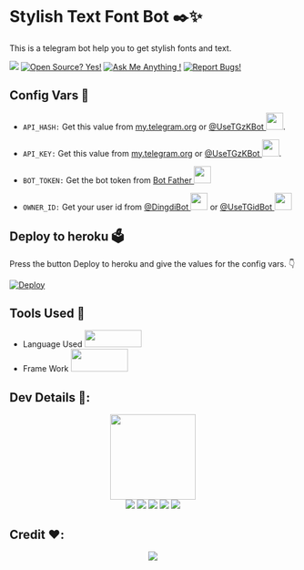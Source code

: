 # Stylish Text Font Bot ✒️✨
This is a telegram bot help you to get stylish fonts and text.

<a href="https://telegram.dog/StylishText_zKBot"><img src="https://img.shields.io/badge/Telegram-Bot-blue.svg?logo=telegram"></a>
[![Open Source? Yes!](https://badgen.net/badge/Open%20Source%20%3F/Yes/yellow?icon=github)](https://github.com/ZauteKm/Stylish-Text-Bot)
[![Ask Me Anything !](https://img.shields.io/badge/🤔%20Ask%20me-anything-1abc9c.svg)](https://telegram.dog/zautebot)
[![Report Bugs!](https://badgen.net/badge/🐞%20Report%20/Bugs/red)](https://telegram.dog/https://t.me/iZaute/5)

## Config Vars 🤖

- `API_HASH:` Get this value from [my.telegram.org](https://my.telegram.org) or [@UseTGzKBot <img src="https://telegra.ph/file/23d7c928f000aee982a4a.jpg" width="30" height="30">](https://telegram.dog/UseTGzKbot).

- `API_KEY:` Get this value from [my.telegram.org](https://my.telegram.org) or [@UseTGzKBot <img src="https://telegra.ph/file/23d7c928f000aee982a4a.jpg" width="30" height="30">](https://telegram.dog/UseTGzKbot).

- `BOT_TOKEN:` Get the bot token from [Bot Father <img src="https://telegra.ph/file/8d80c13110506bf1cb58e.jpg" width="30" height="30">](https://telegram.dog/BotFather)

- `OWNER_ID:` Get your user id from [@DingdiBot <img src="https://telegra.ph/file/6ac108a0030f3cf8dac94.jpg" width="30" height="30">](https://telegram.dog/DingdiBot) or [@UseTGidBot <img src="https://telegra.ph/file/fe85b1027cfd657f2f44b.jpg" width="30" height="30">](https://telegram.dog/UseTGidBot)

## Deploy to heroku 🗳
Press the button Deploy to heroku and give the values for the config vars. 👇

[![Deploy](https://www.herokucdn.com/deploy/button.svg)](https://heroku.com/deploy?template=https://github.com/ZauteKm/Stylish-Text-Bot)

## Tools Used 🧰
- Language Used [<img src="https://telegra.ph/file/960ed8709acaf8c68b894.jpg" width="100" height="30">](https://www.python.org/)
- Frame Work [<img src="https://telegra.ph/file/804f06d1590f7619a63ed.jpg" width="100" height="40">](https://github.com/pyrogram/pyrogram)

## Dev Details 👤:
<p align="middle">
<img src="https://telegra.ph/file/f856316b19a05bde4296d.jpg" width="150" height="150"><br>
<img src="https://badgen.net/badge/Name/ZauteKm/FF33FF?icon=awesome&labelColor=0080FF"></a>
<img src="https://badgen.net/badge/Skills/python/purple?icon=terminal&labelColor=red"></a>
<a href="https://telegram.dog/Zautebot"><img src="https://img.shields.io/badge/Telegram-Link-blue.svg?logo=telegram"></a>
<a href="https://github.com/Zaute-Km"><img src="https://badgen.net/badge/Follow%20on%20/GitHub/80FF00?icon=github&labelColor=black"></a>
<a href="https://youtube.com/c/ZauteKm"><img src="https://img.shields.io/badge/YouTube-Channel-FF3333.svg?logo=youtube&logoColor=FF3333"></a>
<p align="left">
</p>

## Credit ❤️:
<p align="middle">
<a href="https://github.com/Ns-AnoNymouS"><img src="https://badgen.net/badge/Ns%20/AnoNyMouS/80FF000?icon=github&labelColor=black"></a>
